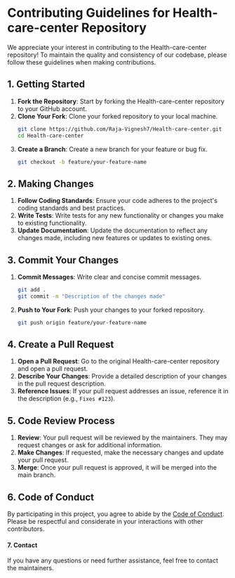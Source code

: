 # Contributing Guidelines for Health-care-center Repository

We appreciate your interest in contributing to the Health-care-center repository! To maintain the quality and consistency of our codebase, please follow these guidelines when making contributions.

## 1. Getting Started

1. **Fork the Repository**: Start by forking the Health-care-center repository to your GitHub account.
2. **Clone Your Fork**: Clone your forked repository to your local machine.
    ```bash
    git clone https://github.com/Raja-Vignesh7/Health-care-center.git
    cd Health-care-center
    ```
3. **Create a Branch**: Create a new branch for your feature or bug fix.
    ```bash
    git checkout -b feature/your-feature-name
    ```

## 2. Making Changes

1. **Follow Coding Standards**: Ensure your code adheres to the project's coding standards and best practices.
2. **Write Tests**: Write tests for any new functionality or changes you make to existing functionality.
3. **Update Documentation**: Update the documentation to reflect any changes made, including new features or updates to existing ones.

## 3. Commit Your Changes

1. **Commit Messages**: Write clear and concise commit messages.
    ```bash
    git add .
    git commit -m "Description of the changes made"
    ```
2. **Push to Your Fork**: Push your changes to your forked repository.
    ```bash
    git push origin feature/your-feature-name
    ```

## 4. Create a Pull Request

1. **Open a Pull Request**: Go to the original Health-care-center repository and open a pull request.
2. **Describe Your Changes**: Provide a detailed description of your changes in the pull request description.
3. **Reference Issues**: If your pull request addresses an issue, reference it in the description (e.g., `Fixes #123`).

## 5. Code Review Process

1. **Review**: Your pull request will be reviewed by the maintainers. They may request changes or ask for additional information.
2. **Make Changes**: If requested, make the necessary changes and update your pull request.
3. **Merge**: Once your pull request is approved, it will be merged into the main branch.

## 6. Code of Conduct

By participating in this project, you agree to abide by the [Code of Conduct](CODE_OF_CONDUCT.md). Please be respectful and considerate in your interactions with other contributors.

#### 7. Contact

If you have any questions or need further assistance, feel free to contact the maintainers.

